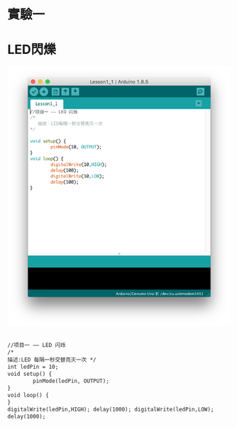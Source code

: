 # 實驗一
# LED閃爍


![](https://github.com/cow2166/gitbo/blob/master/re/%E8%9E%A2%E5%B9%95%E5%BF%AB%E7%85%A7%202018-04-29%20%E4%B8%8B%E5%8D%882.36.29.png?raw=true)


```

//项目一 —— LED 闪烁 
/* 
描述:LED 每隔一秒交替亮灭一次 */ 
int ledPin = 10;
void setup() {
        pinMode(ledPin, OUTPUT);
}
void loop() {
} 
digitalWrite(ledPin,HIGH); delay(1000); digitalWrite(ledPin,LOW); delay(1000); 

```